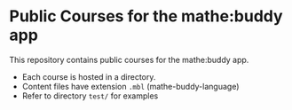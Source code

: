# Public Courses for the mathe:buddy app

This repository contains public courses for the mathe:buddy app.
- Each course is hosted in a directory.
- Content files have extension `.mbl` (mathe-buddy-language)
- Refer to directory `test/` for examples
